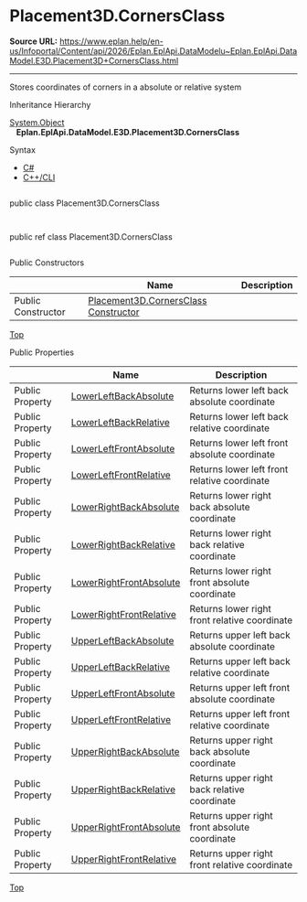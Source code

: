 # Placement3D.CornersClass

**Source URL:** https://www.eplan.help/en-us/Infoportal/Content/api/2026/Eplan.EplApi.DataModelu~Eplan.EplApi.DataModel.E3D.Placement3D+CornersClass.html

---

Stores coordinates of corners in a absolute or relative system

Inheritance Hierarchy

[System.Object](#)  
   **Eplan.EplApi.DataModel.E3D.Placement3D.CornersClass**

Syntax

- [C#](#i-syntax-CS)
- [C++/CLI](#i-syntax-CPP2005)

```
```
public class Placement3D.CornersClass
```
```

```
```
public ref class Placement3D.CornersClass
```
```



Public Constructors

|  | Name | Description |
| --- | --- | --- |
| Public Constructor | [Placement3D.CornersClass Constructor](Eplan.EplApi.DataModelu~Eplan.EplApi.DataModel.E3D.Placement3D+CornersClass~_ctor.html) |  |

[Top](#top)



Public Properties

|  | Name | Description |
| --- | --- | --- |
| Public Property | [LowerLeftBackAbsolute](Eplan.EplApi.DataModelu~Eplan.EplApi.DataModel.E3D.Placement3D+CornersClass~LowerLeftBackAbsolute.html) | Returns lower left back absolute coordinate |
| Public Property | [LowerLeftBackRelative](Eplan.EplApi.DataModelu~Eplan.EplApi.DataModel.E3D.Placement3D+CornersClass~LowerLeftBackRelative.html) | Returns lower left back relative coordinate |
| Public Property | [LowerLeftFrontAbsolute](Eplan.EplApi.DataModelu~Eplan.EplApi.DataModel.E3D.Placement3D+CornersClass~LowerLeftFrontAbsolute.html) | Returns lower left front absolute coordinate |
| Public Property | [LowerLeftFrontRelative](Eplan.EplApi.DataModelu~Eplan.EplApi.DataModel.E3D.Placement3D+CornersClass~LowerLeftFrontRelative.html) | Returns lower left front relative coordinate |
| Public Property | [LowerRightBackAbsolute](Eplan.EplApi.DataModelu~Eplan.EplApi.DataModel.E3D.Placement3D+CornersClass~LowerRightBackAbsolute.html) | Returns lower right back absolute coordinate |
| Public Property | [LowerRightBackRelative](Eplan.EplApi.DataModelu~Eplan.EplApi.DataModel.E3D.Placement3D+CornersClass~LowerRightBackRelative.html) | Returns lower right back relative coordinate |
| Public Property | [LowerRightFrontAbsolute](Eplan.EplApi.DataModelu~Eplan.EplApi.DataModel.E3D.Placement3D+CornersClass~LowerRightFrontAbsolute.html) | Returns lower right front absolute coordinate |
| Public Property | [LowerRightFrontRelative](Eplan.EplApi.DataModelu~Eplan.EplApi.DataModel.E3D.Placement3D+CornersClass~LowerRightFrontRelative.html) | Returns lower right front relative coordinate |
| Public Property | [UpperLeftBackAbsolute](Eplan.EplApi.DataModelu~Eplan.EplApi.DataModel.E3D.Placement3D+CornersClass~UpperLeftBackAbsolute.html) | Returns upper left back absolute coordinate |
| Public Property | [UpperLeftBackRelative](Eplan.EplApi.DataModelu~Eplan.EplApi.DataModel.E3D.Placement3D+CornersClass~UpperLeftBackRelative.html) | Returns upper left back relative coordinate |
| Public Property | [UpperLeftFrontAbsolute](Eplan.EplApi.DataModelu~Eplan.EplApi.DataModel.E3D.Placement3D+CornersClass~UpperLeftFrontAbsolute.html) | Returns upper left front absolute coordinate |
| Public Property | [UpperLeftFrontRelative](Eplan.EplApi.DataModelu~Eplan.EplApi.DataModel.E3D.Placement3D+CornersClass~UpperLeftFrontRelative.html) | Returns upper left front relative coordinate |
| Public Property | [UpperRightBackAbsolute](Eplan.EplApi.DataModelu~Eplan.EplApi.DataModel.E3D.Placement3D+CornersClass~UpperRightBackAbsolute.html) | Returns upper right back absolute coordinate |
| Public Property | [UpperRightBackRelative](Eplan.EplApi.DataModelu~Eplan.EplApi.DataModel.E3D.Placement3D+CornersClass~UpperRightBackRelative.html) | Returns upper right back relative coordinate |
| Public Property | [UpperRightFrontAbsolute](Eplan.EplApi.DataModelu~Eplan.EplApi.DataModel.E3D.Placement3D+CornersClass~UpperRightFrontAbsolute.html) | Returns upper right front absolute coordinate |
| Public Property | [UpperRightFrontRelative](Eplan.EplApi.DataModelu~Eplan.EplApi.DataModel.E3D.Placement3D+CornersClass~UpperRightFrontRelative.html) | Returns upper right front relative coordinate |

[Top](#top)
